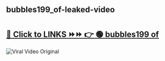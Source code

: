 
 ## bubbles199_of-leaked-video 

# <h2><a href="https://clipsfans.com/bubbles199_of&ref=git">🔗 Click to LINKS ⏩⏩ 👉 🟢 bubbles199 of </a></h2>

<a href="https://clipsfans.com/bubbles199_of&ref=git" rel="nofollow" data-target="animated-image.originalLink"><img src="https://i.ibb.co.com/xMMVF88/686577567.gif" alt="Viral Video Original" style="max-width: 100%; display: inline-block;" data-target="animated-image.originalImage"></a>
